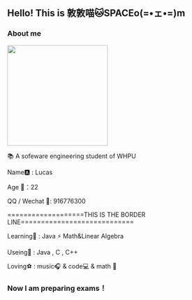 

## Hello!    This is 敦敦喵🐱SPACEo(=•ェ•=)m

### About me
<img align='center' src="https://gimg2.baidu.com/image_search/src=http%3A%2F%2Fqqpublic.qpic.cn%2Fqq_public%2F0%2F0-3125476019-19606CD4052E2DE53D0F5B44E3918D6C%2F0%3Ffmt%3Dgif%26size%3D2436%26h%3D640%26w%3D640%26ppv%3D1.jpg&refer=http%3A%2F%2Fqqpublic.qpic.cn&app=2002&size=f9999,10000&q=a80&n=0&g=0n&fmt=jpeg?sec=1627751285&t=9cf55881b008080c718d69a5edb461a8" width="230">

📚 A sofeware engineering student of WHPU
  
  Name🅰 : Lucas
  
  Age 💫：22
  
  QQ / Wechat 🐧: 916776300
  
===================THIS IS THE BORDER LINE============================

Learning🎨 : Java ⚡ Math&Linear Algebra

Useing🔎 : Java , C , C++

Loving⚽ :  music🎧 & code💻 & math 💙



### Now I am preparing exams！

